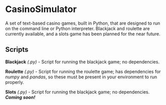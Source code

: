 # CasinoSimulator

A set of text-based casino games, built in Python, that are designed to run on the command line or Python interpreter. Blackjack and roulette are currently available, and a slots game has been planned for the near future.

## Scripts

**Blackjack** *(.py)* - Script for running the blackjack game; no dependencies.

**Roulette** *(.py)* - Script for running the roulette game; has dependencies for *numpy* and *pandas*, so these must be present in your environment to run properly.

**Slots** *(.py)* - Script for running the blackjack game; no dependencies. ***Coming soon!***
